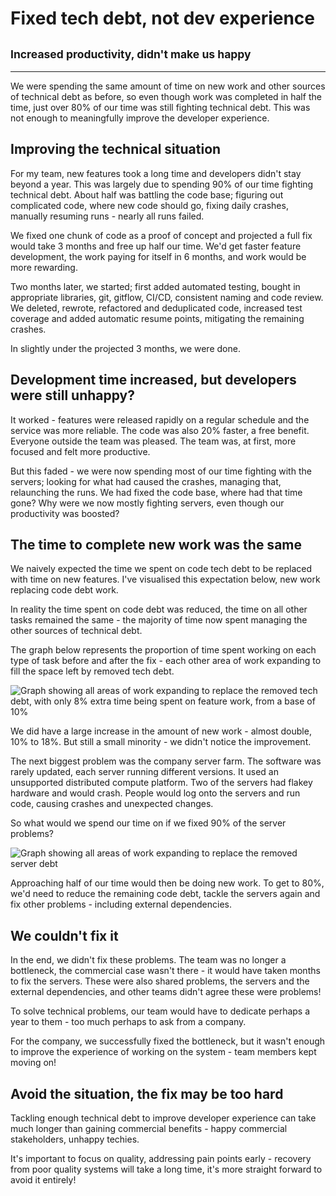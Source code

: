   <script src="https://cdnjs.cloudflare.com/ajax/libs/Chart.js/2.9.4/Chart.min.js"></script>
  <script src="tech_debt_js_graphs/bar_chart.js"></script>

# Fixed tech debt, not dev experience

## <small>Increased productivity, didn't make us happy</small>

___

We were spending the same amount of time on new work and other sources of technical debt as before, so even though work was completed in half the time, just over 80% of our time was still fighting technical debt. This was not enough to meaningfully improve the developer experience.

## Improving the technical situation

For my team, new features took a long time and developers didn't stay beyond a year. This was largely due to spending 90% of our time fighting technical debt. About half was battling the code base; figuring out complicated code, where new code should go, fixing daily crashes, manually resuming runs - nearly all runs failed.

We fixed one chunk of code as a proof of concept and projected a full fix would take 3 months and free up half our time. We'd get faster feature development, the work paying for itself in 6 months, and work would be more rewarding.

Two months later, we started; first added automated testing, bought in appropriate libraries, git, gitflow, CI/CD, consistent naming and code review. We deleted, rewrote, refactored and deduplicated code, increased test coverage and added automatic resume points, mitigating the remaining crashes.

In slightly under the projected 3 months, we were done.

## Development time increased, but developers were still unhappy?

It worked - features were released rapidly on a regular schedule and the service was more reliable. The code was also 20% faster, a free benefit. Everyone outside the team was pleased. The team was, at first, more focused and felt more productive. 

But this faded - we were now spending most of our time fighting with the servers; looking for what had caused the crashes, managing that, relaunching the runs. We had fixed the code base, where had that time gone? Why were we now mostly fighting servers, even though our productivity was boosted?

## The time to complete new work was the same

We naively expected the time we spent on code tech debt to be replaced with time on new features. I've visualised this expectation below, new work replacing code debt work.

<canvas id="myChart"></canvas>
<script>draw_chart()</script>

In reality the time spent on code debt was reduced, the time on all other tasks remained the same - the majority of time now spent managing the other sources of technical debt.

The graph below represents the proportion of time spent working on each type of task before and after the fix - each other area of work expanding to fill the space left by removed tech debt.

![Graph showing all areas of work expanding to replace the removed tech debt, with only 8% extra time being spent on feature work, from a base of 10%](tech_debt_js_graphs/actual.svg)

We did have a large increase in the amount of new work - almost double, 10% to 18%. But still a small minority - we didn't notice the improvement.

The next biggest problem was the company server farm. The software was rarely updated, each server running different versions. It used an unsupported distributed compute platform. Two of the servers had flakey hardware and would crash. People would log onto the servers and run code, causing crashes and unexpected changes.

So what would we spend our time on if we fixed 90% of the server problems?

![Graph showing all areas of work expanding to replace the removed server debt](tech_debt_js_graphs/server.svg)

Approaching half of our time would then be doing new work. To get to 80%, we'd need to reduce the remaining code debt, tackle the servers again and fix other problems - including external dependencies.

## We couldn't fix it

In the end, we didn't fix these problems. The team was no longer a bottleneck, the commercial case wasn't there - it would have taken months to fix the servers. These were also shared problems, the servers and the external dependencies, and other teams didn't agree these were problems!

To solve technical problems, our team would have to dedicate perhaps a year to them - too much perhaps to ask from a company. 

For the company, we successfully fixed the bottleneck, but it wasn't enough to improve the experience of working on the system - team members kept moving on!

## Avoid the situation, the fix may be too hard

Tackling enough technical debt to improve developer experience can take much longer than gaining commercial benefits - happy commercial stakeholders, unhappy techies.

It's important to focus on quality, addressing pain points early - recovery from poor quality systems will take a long time, it's more straight forward to avoid it entirely!
